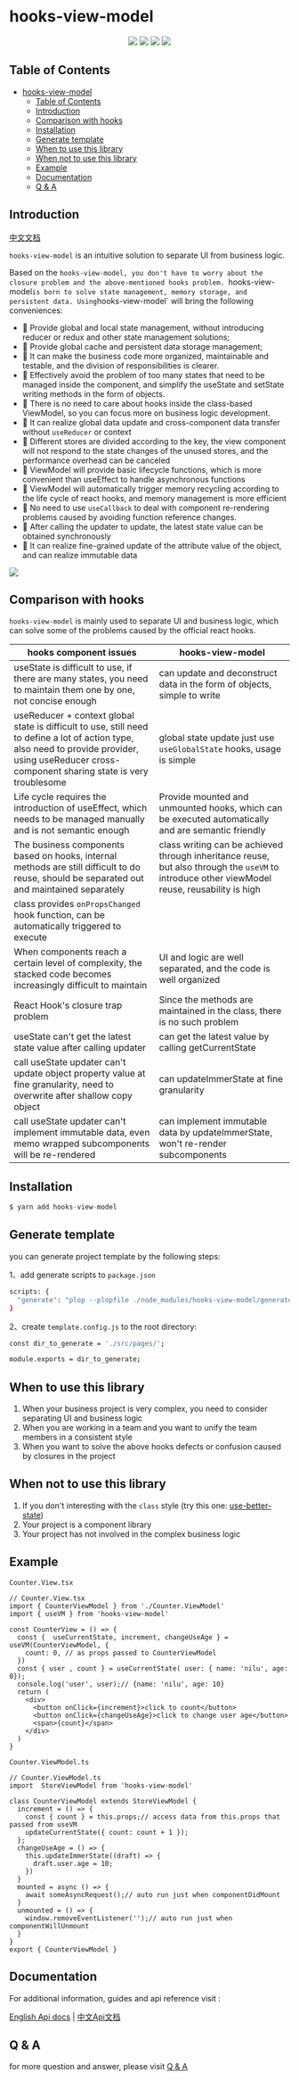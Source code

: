 # hooks-view-model

<p align="center">
  <img src="https://img.shields.io/github/license/hawx1993/hooks-view-model" />
  <img src="https://img.shields.io/github/stars/hawx1993/hooks-view-model" /> 
  <img src="https://img.shields.io/github/forks/hawx1993/hooks-view-model" /> 
  <img src="https://img.shields.io/github/issues/hawx1993/hooks-view-model" />
</p>

## Table of Contents

- [hooks-view-model](#hooks-view-model)
  - [Table of Contents](#table-of-contents)
  - [Introduction](#introduction)
  - [Comparison with hooks](#comparison-with-hooks)
  - [Installation](#installation)
  - [Generate template](#generate-template)
  - [When to use this library](#when-to-use-this-library)
  - [When not to use this library](#when-not-to-use-this-library)
  - [Example](#example)
  - [Documentation](#documentation)
  - [Q \& A](#q--a)

## Introduction

[中文文档](./README.zh-cn.md)

`hooks-view-model` is an intuitive solution to separate UI from business logic.

Based on the `hooks-view-model, you don't have to worry about the closure problem and the above-mentioned hooks problem. `hooks-view-model` is born to solve state management, memory storage, and persistent data. Using `hooks-view-model` will bring the following conveniences:

- 💼 Provide global and local state management, without introducing reducer or redux and other state management solutions;
- 🌲 Provide global cache and persistent data storage management;
- 🎩 It can make the business code more organized, maintainable and testable, and the division of responsibilities is clearer.
- 🍰 Effectively avoid the problem of too many states that need to be managed inside the component, and simplify the useState and setState writing methods in the form of objects.
- 🍷 There is no need to care about hooks inside the class-based ViewModel, so you can focus more on business logic development.
- 👋 It can realize global data update and cross-component data transfer without `useReducer` or context
- 🌲 Different stores are divided according to the key, the view component will not respond to the state changes of the unused stores, and the performance overhead can be canceled
- 🍳 ViewModel will provide basic lifecycle functions, which is more convenient than useEffect to handle asynchronous functions
- 🍖 ViewModel will automatically trigger memory recycling according to the life cycle of react hooks, and memory management is more efficient
- 🥒 No need to use `useCallback` to deal with component re-rendering problems caused by avoiding function reference changes.
- 🍰 After calling the updater to update, the latest state value can be obtained synchronously
- 👋 It can realize fine-grained update of the attribute value of the object, and can realize immutable data

<img src="https://media.perfma.net/guitar/image/WBLaY17t9r4rqA4NeKQnX.png" />

## Comparison with hooks

`hooks-view-model` is mainly used to separate UI and business logic, which can solve some of the problems caused by the official react hooks.

| hooks component issues | hooks-view-model |
| --- | --- |
| useState is difficult to use, if there are many states, you need to maintain them one by one, not concise enough | can update and deconstruct data in the form of objects, simple to write |
| useReducer + context global state is difficult to use, still need to define a lot of action type, also need to provide provider, using useReducer cross-component sharing state is very troublesome | global state update just use `useGlobalState` hooks, usage is simple |
| Life cycle requires the introduction of useEffect, which needs to be managed manually and is not semantic enough | Provide mounted and unmounted hooks, which can be executed automatically and are semantic friendly |
| The business components based on hooks, internal methods are still difficult to do reuse, should be separated out and maintained separately | class writing can be achieved through inheritance reuse, but also through the `useVM` to introduce other viewModel reuse, reusability is high |
| class provides `onPropsChanged` hook function, can be automatically triggered to execute |
| When components reach a certain level of complexity, the stacked code becomes increasingly difficult to maintain | UI and logic are well separated, and the code is well organized
| React Hook's closure trap problem | Since the methods are maintained in the class, there is no such problem |
| useState can't get the latest state value after calling updater | can get the latest value by calling getCurrentState
| call useState updater can't update object property value at fine granularity, need to overwrite after shallow copy object | can updateImmerState at fine granularity |
| call useState updater can't implement immutable data, even memo wrapped subcomponents will be re-rendered | can implement immutable data by updateImmerState, won't re-render subcomponents |

## Installation

```ts
$ yarn add hooks-view-model
```

## Generate template

you can generate project template by the following steps:

1、add generate scripts to `package.json`
```bash
scripts: {
  "generate": "plop --plopfile ./node_modules/hooks-view-model/generators/index.js"
}
```
2、create `template.config.js` to the root directory:

```bash
const dir_to_generate = './src/pages/';

module.exports = dir_to_generate;
```
## When to use this library

1. When your business project is very complex, you need to consider separating UI and business logic
2. When you are working in a team and you want to unify the team members in a consistent style
3. When you want to solve the above hooks defects or confusion caused by closures in the project
## When not to use this library

1. If you don't interesting with the `class` style (try this one: [use-better-state](https://github.com/hawx1993/use-better-state))
2. Your project is a component library
3. Your project has not involved in the complex business logic
## Example

`Counter.View.tsx`

```tsx
// Counter.View.tsx
import { CounterViewModel } from './Counter.ViewModel'
import { useVM } from 'hooks-view-model'

const CounterView = () => {
  const {  useCurrentState, increment, changeUseAge } = useVM(CounterViewModel, {
    count: 0, // as props passed to CounterViewModel
  })
  const { user , count } = useCurrentState( user: { name: 'nilu', age: 0});
  console.log('user', user);// {name: 'nilu', age: 10}
  return (
    <div>
      <button onClick={increment}>click to count</button>
      <button onClick={changeUseAge}>click to change user age</button>
      <span>{count}</span>
    </div>
  )
}
```

`Counter.ViewModel.ts`
```tsx
// Counter.ViewModel.ts
import  StoreViewModel from 'hooks-view-model'

class CounterViewModel extends StoreViewModel {
  increment = () => {
    const { count } = this.props;// access data from this.props that passed from useVM
    updateCurrentState({ count: count + 1 });
  };
  changeUseAge = () => {
    this.updateImmerState((draft) => {
      draft.user.age = 10;
    })
  }
  mounted = async () => {
    await someAsyncRequest();// auto run just when componentDidMount
  }
  unmounted = () => {
    window.removeEventListener('');// auto run just when componentWillUnmount
  }
}
export { CounterViewModel } 
```


## Documentation

For additional information, guides and api reference visit :

[English Api docs](https://github.com/hawx1993/hooks-view-model/wiki/English-version-of-hooks-view-model-docs) |
[中文Api文档](https://github.com/hawx1993/hooks-view-model/wiki/Chinese-version-of-hooks-view-model-api)


## Q & A

for more question and answer, please visit [Q & A](./QA.md)